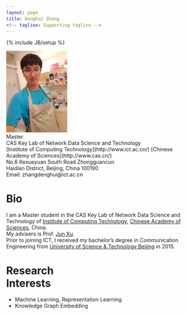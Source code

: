 ```yaml
---
layout: page
title: Denghui Zhang
<!-- tagline: Supporting tagline -->
---
```

{% include JB/setup %}

<div >
<img class='inset right' title='Denghui Zhang' src='./images/zdh1.jpg' alt='Photo of zdh' width='165px' />
</div>
<div class='quiet'>
<!-- Bachelor<br>
University of Science & Technology Beijing  <br><br> -->
Master  <br>
CAS Key Lab of Network Data Science and Technology  <br>
</div>
[Institute of Computing Technology](http://www.ict.ac.cn/)  
[Chinese Academy of Sciences](http://www.cas.cn/)  
<!-- <a href='http://www.ict.ac.cn/'>Institute of Computing Technology</a><br>
<a href='http://www.cas.cn/'>Chinese Academy of Sciences</a><br> -->
<div class='quiet'>
No.6 Kexueyuan South Road Zhongguancun  <br>
Haidian District, Beijing, China 100190  <br>
Email: zhangdenghui@ict.ac.cn<br>
</div>

<div class='section'>
 <h1 id='bio'>Bio</h1>
<p font-size='1em'>
  I am a Master student in the CAS Key Lab of Network Data Science and Technology of <a href='http://www.ict.ac.cn/'>Institute of Computing Technology</a>, <a href='http://www.cas.cn/'>Chinese Academy of Sciences</a>, China. <br>My advisers is Prof. <a href='http://www.bigdatalab.ac.cn/~junxu/'>Jun Xu</a>.<br> Prior to joining ICT, I received my bachelor&#8217;s degree in Communication Engineering from <a href='http://www.ustb.edu.cn/index.asp'>University of Science & Technology Beijing</a> in 2015.</p>
</div>
<div class='section'>
<h1 id='research'>Research <br> Interests</h1>
<ul>
<li>
  Machine Learning, Representation Learning
</li>
<li>
  Knowledge Graph Embedding</li>
</ul>
</div>

<!-- Read [Jekyll Quick Start](http://jekyllbootstrap.com/usage/jekyll-quick-start.html) -->

<!-- Complete usage and documentation available at: [Jekyll Bootstrap](http://jekyllbootstrap.com)

## Update Author Attributes

In `_config.yml` remember to specify your own data:
    
    title : My Blog =)
    
    author :
      name : Name Lastname
      email : blah@email.test
      github : username
      twitter : username

The theme should reference these variables whenever needed.
    
## Sample Posts

This blog contains sample posts which help stage pages and blog data.
When you don't need the samples anymore just delete the `_posts/core-samples` folder.

    $ rm -rf _posts/core-samples

Here's a sample "posts list".

<ul class="posts">
  {% for post in site.posts %}
    <li><span>{{ post.date | date_to_string }}</span> &raquo; <a href="{{ BASE_PATH }}{{ post.url }}">{{ post.title }}</a></li>
  {% endfor %}
</ul>

## To-Do

This theme is still unfinished. If you'd like to be added as a contributor, [please fork](http://github.com/plusjade/jekyll-bootstrap)!
We need to clean up the themes, make theme usage guides with theme-specific markup examples. -->


